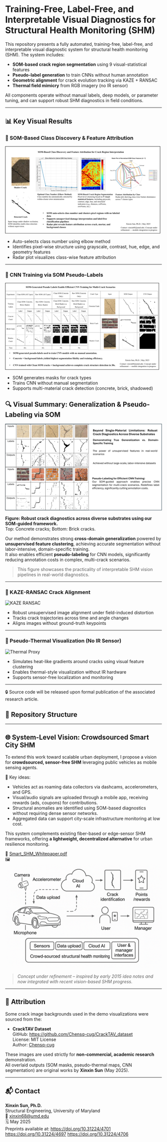 # Training-Free, Label-Free, and Interpretable Visual Diagnostics for Structural Health Monitoring (SHM)

This repository presents a fully automated, training-free, label-free, and interpretable visual diagnostic system for structural health monitoring (SHM). The system includes:

- **SOM-based crack region segmentation** using 9 visual-statistical features
- **Pseudo-label generation** to train CNNs without human annotation
- **Geometric alignment** for crack evolution tracking via KAZE + RANSAC
- **Thermal field mimicry** from RGB imagery (no IR sensor)

All components operate without manual labels, deep models, or parameter tuning, and can support robust SHM diagnostics in field conditions.

---

## 📊 Key Visual Results

### 🔹 SOM-Based Class Discovery & Feature Attribution
![SOM Classification](./figures/Explainable_SOM_Clustering_For_CrackAnalysis_XSun.png)

- Auto-selects class number using elbow method
- Identifies pixel-wise structure using grayscale, contrast, hue, edge, and geometry features
- Radar plot visualizes class-wise feature attribution

---

### 🔹 CNN Training via SOM Pseudo-Labels
![CNN Pseudo Labels](./figures/Figure_CNN_SOM_PseudoLabel_Strategies_XSun_May2025.png)

- SOM generates masks for crack types
- Trains CNN without manual segmentation
- Supports multi-material crack detection (concrete, brick, shadowed)

## 🔍 Visual Summary: Generalization & Pseudo-Labeling via SOM

![Crack Diagnostic Generalization](./figures/cnnsom.png)

**Figure: Robust crack diagnostics across diverse substrates using our SOM-guided framework.**  
Top: Concrete cracks; Bottom: Brick cracks.  

Our method demonstrates strong **cross-domain generalization** powered by **unsupervised feature clustering**, achieving accurate segmentation without labor-intensive, domain-specific training.  
It also enables efficient **pseudo-labeling** for CNN models, significantly reducing annotation costs in complex, multi-crack scenarios.

> This figure showcases the practicality of interpretable SHM vision pipelines in real-world diagnostics.

---

### 🔹 KAZE-RANSAC Crack Alignment
![KAZE RANSAC](./figures/PerspectiveCorrection_CrackEvolution_KAZE_RANSAC_XSun.png.png)

- Robust unsupervised image alignment under field-induced distortion
- Tracks crack trajectories across time and angle changes
- Aligns images without ground-truth keypoints

---

### 🔹 Pseudo-Thermal Visualization (No IR Sensor)
![Thermal Proxy](./figures/SOM_Thermal_Mimicry_XSun_May2025.png.png)

- Simulates heat-like gradients around cracks using visual feature clustering
- Enables thermal-style visualization without IR hardware
- Supports sensor-free localization and monitoring

---

🔒 Source code will be released upon formal publication of the associated research article.

## 📁 Repository Structure

---

## 🌐 System-Level Vision: Crowdsourced Smart City SHM

To extend this work toward scalable urban deployment, I propose a vision for **crowdsourced, sensor-free SHM** leveraging public vehicles as mobile sensing agents.

📌 Key ideas:
- Vehicles act as roaming data collectors via dashcams, accelerometers, and GPS.
- Visual/audio signals are uploaded through a mobile app, receiving rewards (ads, coupons) for contributions.
- Structural anomalies are identified using SOM-based diagnostics without requiring dense sensor networks.
- Aggregated data can support city-scale infrastructure monitoring at low cost.

This system complements existing fiber-based or edge-sensor SHM frameworks, offering **a lightweight, decentralized alternative** for urban resilience monitoring.

📄 [Smart_SHM_Whitepaper.pdf](docs/Smart_SHM_Whitepaper.pdf)  
🖼️ ![System Overview](figures/Smart_SHM_Schematic.png)

> *Concept under refinement – inspired by early 2015 idea notes and now integrated with recent vision-based SHM progress.*

---

## 📄 Attribution

Some crack image backgrounds used in the demo visualizations were sourced from the:

- **CrackTAV Dataset**  
  GitHub: https://github.com/Chensq-cug/CrackTAV_dataset  
  License: MIT License  
  Author: [Chensq-cug](https://github.com/Chensq-cug)

These images are used strictly for **non-commercial, academic research** demonstration.  
All overlaid outputs (SOM masks, pseudo-thermal maps, CNN segmentation) are original works by **Xinxin Sun** (May 2025).

---

## 📬 Contact

**Xinxin Sun, Ph.D.**  
Structural Engineering, University of Maryland  
📧 xinxin68@umd.edu  
🗓️ May 2025  
Preprints available at: https://doi.org/10.31224/4701
                        https://doi.org/10.31224/4697
                        https://doi.org/10.31224/4706 
